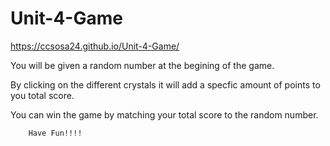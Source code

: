 # Unit-4-Game

https://ccsosa24.github.io/Unit-4-Game/

You will be given a random number at the begining of the game.

By clicking on the different crystals it will add a specfic 
amount of points to you total score. 

You can win the game by matching your total score to the random 
        number.
        
        

        Have Fun!!!!
        
        
